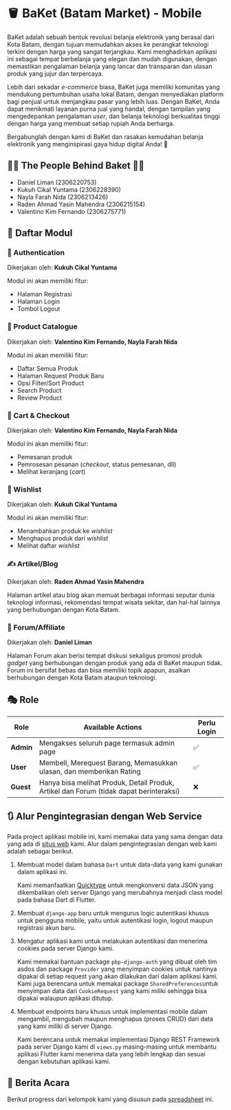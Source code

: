 # 🪣 BaKet (Batam Market) - Mobile

BaKet adalah sebuah bentuk revolusi belanja elektronik yang berasal dari Kota Batam, dengan tujuan memudahkan akses ke perangkat teknologi terkini dengan harga yang sangat terjangkau. Kami menghadirkan aplikasi ini sebagai tempat berbelanja yang elegan dan mudah digunakan, dengan memastikan pengalaman belanja yang lancar dan transparan dan ulasan produk yang jujur dan terpercaya.

Lebih dari sekadar *e-commerce* biasa, BaKet juga memiliki komunitas yang mendukung pertumbuhan usaha lokal Batam, dengan menyediakan platform bagi penjual untuk menjangkau pasar yang lebih luas. Dengan BaKet, Anda dapat menikmati layanan purna jual yang handal, dengan tampilan yang mengedepankan pengalaman *user*, dan belanja teknologi berkualitas tinggi dengan harga yang membuat setiap rupiah Anda berharga. 

Bergabunglah dengan kami di BaKet dan rasakan kemudahan belanja elektronik yang menginspirasi gaya hidup digital Anda! 🤩

## 💁‍♂️ The People Behind Baket 💁‍♀️

- Daniel Liman (2306220753)
- Kukuh Cikal Yuntama (2306228390)
- Nayla Farah Nida (2306213426)
- Raden Ahmad Yasin Mahendra (2306215154)
- Valentino Kim Fernando (2306275771)

## 📑 Daftar Modul

### 🔐 Authentication 
Dikerjakan oleh: **Kukuh Cikal Yuntama**

Modul ini akan memiliki fitur:
- Halaman Registrasi
- Halaman Login
- Tombol Logout

    
### 📱 Product Catalogue
    
Dikerjakan oleh: **Valentino Kim Fernando, Nayla Farah Nida**

Modul ini akan memiliki fitur:
- Daftar Semua Produk
- Halaman Request Produk Baru
- Opsi Filter/Sort Product
- Search Product
- Review Product

### 🛒 Cart & Checkout
    
Dikerjakan oleh: **Valentino Kim Fernando, Nayla Farah Nida**

Modul ini akan memiliki fitur:
- Pemesanan produk
- Pemrosesan pesanan (*checkout*, status pemesanan, dll)
- Melihat keranjang (*cart*)
    
### 📝 Wishlist
    
Dikerjakan oleh: **Kukuh Cikal Yuntama**

Modul ini akan memiliki fitur:
- Menambahkan produk ke *wishlist*
- Menghapus produk dari *wishlist*
- Melihat daftar *wishlist*

### ✍️ Artikel/Blog
    
Dikerjakan oleh: **Raden Ahmad Yasin Mahendra**

Halaman artikel atau blog akan memuat berbagai informasi seputar dunia teknologi informasi, rekomendasi tempat wisata sekitar, dan hal-hal lainnya yang berhubungan dengan Kota Batam.

### 💬 Forum/Affiliate
    
Dikerjakan oleh: **Daniel Liman**

Halaman Forum akan berisi tempat diskusi sekaligus promosi produk *gadget* yang berhubungan dengan produk yang ada di BaKet maupun tidak. Forum ini bersifat bebas dan bisa memiliki topik apapun, asalkan berhubungan dengan Kota Batam ataupun teknologi.

## 🎭 Role

| Role | Available Actions | Perlu Login |
| ---- | ----------------- | ----------- |
| **Admin** | Mengakses seluruh page termasuk admin page | ✅ |
| **User** | Membeli, Merequest Barang, Memasukkan ulasan, dan memberikan Rating | ✅ |
| **Guest** | Hanya bisa melihat Produk, Detail Produk, Artikel dan Forum (tidak dapat berinteraksi) | ❌ |

## 🔃 Alur Pengintegrasian dengan Web Service

Pada project aplikasi mobile ini, kami memakai data yang sama dengan data yang ada di [situs web](https://baket.vercel.app) kami. Alur dalam pengintegrasian dengan web kami adalah sebagai berikut.

1. Membuat model dalam bahasa `Dart` untuk data-data yang kami gunakan dalam aplikasi ini.

    Kami memanfaatkan [Quicktype](https://app.quicktype.io/) untuk mengkonversi data JSON yang dikembalikan oleh server Django yang merubahnya menjadi class model pada bahasa Dart di Flutter.

2. Membuat `django-app` baru untuk mengurus logic autentikasi khusus untuk pengguna mobile, yaitu untuk autentikasi login, logout maupun registrasi akun baru.

3. Mengatur aplikasi kami untuk melakukan autentikasi dan menerima cookies pada server Django kami.

    Kami memakai bantuan package `pbp-django-auth` yang dibuat oleh tim asdos dan package `Provider` yang menyimpan cookies untuk nantinya dipakai di setiap request yang akan dilakukan dari dalam aplikasi kami. Kami juga berencana untuk memakai package `SharedPreferences`untuk menyimpan data dari `CookieRequest` yang kami miliki sehingga bisa dipakai walaupun aplikasi ditutup.

4. Membuat endpoints baru khusus untuk implementasi mobile dalam mengambil, mengubah maupun menghapus (proses CRUD) dari data yang kami miliki di server Django.

    Kami berencana untuk memakai implementasi Django REST Framework pada server Django kami di `views.py` masing-masing untuk membantu aplikasi Flutter kami menerima data yang lebih lengkap dan sesuai dengan kebutuhan aplikasi kami.

## 📝 Berita Acara

Berikut progress dari kelompok kami yang disusun pada [spreadsheet](https://docs.google.com/spreadsheets/d/158wbq0bBDEsZio5lZCaf8CGNx0smFYjvmxRDKNaVJLw/edit?usp=sharing) ini.